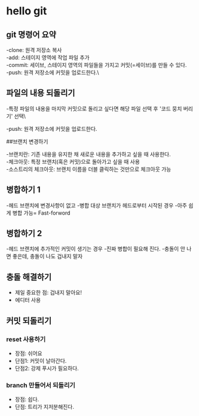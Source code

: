 # hello git

## git 명령어 요약

-clone: 원격 저장소 복사\
-add: 스테이지 영역에 작업 파일 추가\
-commit: 세이브, 스테이지 영역의 파일들을 가지고 커밋(=세이브)를 만들 수 있다.\
-push: 원격 저장소에 커밋을 업로드한다.\

## 파일의 내용 되돌리기

-특정 파일의 내용을 마지막 커밋으로 돌리고 싶다면 해당 파일 선택 후 '코드 뭉치 버리기' 선택\

-push: 원격 저장소에 커밋을 업로드한다.

##브랜치 변경하기

-브랜치란: 기존 내용을 유지한 채 새로운 내용을 추가하고 싶을 때 사용한다.\
-체크아웃: 특정 브랜치(혹은 커밋)으로 돌아가고 싶을 때 사용\
-소스트리의 체크아웃: 브랜치 이름을 더블 클릭하는 것만으로 체크아웃 가능


## 병합하기 1

-헤드 브랜치에 변경사항이 없고
-병합 대상 브랜치가 헤드로부터 시작된 경우
-아주 쉽게 병합 가능= Fast-forword

## 병합하기 2
-헤드 브랜치에 추가적인 커밋이 생기는 경우
-진짜 병합이 필요해 진다.
-충돌이 안 나면 좋은데, 충돌이 나도 겁내지 말자

## 충돌 해결하기

- 제일 중요한 점: 겁내지 말아요!
- 에디터 사용

## 커밋 되돌리기

### reset 사용하기

- 장점: 쉬어요
- 단점1: 커밋이 날아간다. 
- 단점2: 강제 푸시가 필요하다.

### branch 만들어서 되돌리기

- 장점: 쉽다.
- 단점: 트리가 지저분해진다.